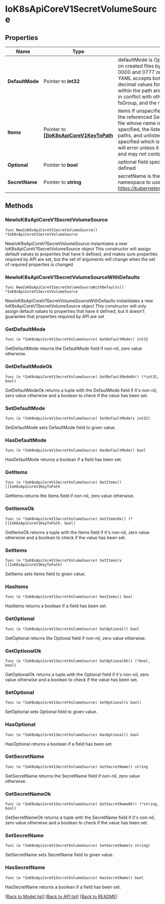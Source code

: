 # IoK8sApiCoreV1SecretVolumeSource

## Properties

Name | Type | Description | Notes
------------ | ------------- | ------------- | -------------
**DefaultMode** | Pointer to **int32** | defaultMode is Optional: mode bits used to set permissions on created files by default. Must be an octal value between 0000 and 0777 or a decimal value between 0 and 511. YAML accepts both octal and decimal values, JSON requires decimal values for mode bits. Defaults to 0644. Directories within the path are not affected by this setting. This might be in conflict with other options that affect the file mode, like fsGroup, and the result can be other mode bits set. | [optional] 
**Items** | Pointer to [**[]IoK8sApiCoreV1KeyToPath**](IoK8sApiCoreV1KeyToPath.md) | items If unspecified, each key-value pair in the Data field of the referenced Secret will be projected into the volume as a file whose name is the key and content is the value. If specified, the listed keys will be projected into the specified paths, and unlisted keys will not be present. If a key is specified which is not present in the Secret, the volume setup will error unless it is marked optional. Paths must be relative and may not contain the &#39;..&#39; path or start with &#39;..&#39;. | [optional] 
**Optional** | Pointer to **bool** | optional field specify whether the Secret or its keys must be defined | [optional] 
**SecretName** | Pointer to **string** | secretName is the name of the secret in the pod&#39;s namespace to use. More info: https://kubernetes.io/docs/concepts/storage/volumes#secret | [optional] 

## Methods

### NewIoK8sApiCoreV1SecretVolumeSource

`func NewIoK8sApiCoreV1SecretVolumeSource() *IoK8sApiCoreV1SecretVolumeSource`

NewIoK8sApiCoreV1SecretVolumeSource instantiates a new IoK8sApiCoreV1SecretVolumeSource object
This constructor will assign default values to properties that have it defined,
and makes sure properties required by API are set, but the set of arguments
will change when the set of required properties is changed

### NewIoK8sApiCoreV1SecretVolumeSourceWithDefaults

`func NewIoK8sApiCoreV1SecretVolumeSourceWithDefaults() *IoK8sApiCoreV1SecretVolumeSource`

NewIoK8sApiCoreV1SecretVolumeSourceWithDefaults instantiates a new IoK8sApiCoreV1SecretVolumeSource object
This constructor will only assign default values to properties that have it defined,
but it doesn't guarantee that properties required by API are set

### GetDefaultMode

`func (o *IoK8sApiCoreV1SecretVolumeSource) GetDefaultMode() int32`

GetDefaultMode returns the DefaultMode field if non-nil, zero value otherwise.

### GetDefaultModeOk

`func (o *IoK8sApiCoreV1SecretVolumeSource) GetDefaultModeOk() (*int32, bool)`

GetDefaultModeOk returns a tuple with the DefaultMode field if it's non-nil, zero value otherwise
and a boolean to check if the value has been set.

### SetDefaultMode

`func (o *IoK8sApiCoreV1SecretVolumeSource) SetDefaultMode(v int32)`

SetDefaultMode sets DefaultMode field to given value.

### HasDefaultMode

`func (o *IoK8sApiCoreV1SecretVolumeSource) HasDefaultMode() bool`

HasDefaultMode returns a boolean if a field has been set.

### GetItems

`func (o *IoK8sApiCoreV1SecretVolumeSource) GetItems() []IoK8sApiCoreV1KeyToPath`

GetItems returns the Items field if non-nil, zero value otherwise.

### GetItemsOk

`func (o *IoK8sApiCoreV1SecretVolumeSource) GetItemsOk() (*[]IoK8sApiCoreV1KeyToPath, bool)`

GetItemsOk returns a tuple with the Items field if it's non-nil, zero value otherwise
and a boolean to check if the value has been set.

### SetItems

`func (o *IoK8sApiCoreV1SecretVolumeSource) SetItems(v []IoK8sApiCoreV1KeyToPath)`

SetItems sets Items field to given value.

### HasItems

`func (o *IoK8sApiCoreV1SecretVolumeSource) HasItems() bool`

HasItems returns a boolean if a field has been set.

### GetOptional

`func (o *IoK8sApiCoreV1SecretVolumeSource) GetOptional() bool`

GetOptional returns the Optional field if non-nil, zero value otherwise.

### GetOptionalOk

`func (o *IoK8sApiCoreV1SecretVolumeSource) GetOptionalOk() (*bool, bool)`

GetOptionalOk returns a tuple with the Optional field if it's non-nil, zero value otherwise
and a boolean to check if the value has been set.

### SetOptional

`func (o *IoK8sApiCoreV1SecretVolumeSource) SetOptional(v bool)`

SetOptional sets Optional field to given value.

### HasOptional

`func (o *IoK8sApiCoreV1SecretVolumeSource) HasOptional() bool`

HasOptional returns a boolean if a field has been set.

### GetSecretName

`func (o *IoK8sApiCoreV1SecretVolumeSource) GetSecretName() string`

GetSecretName returns the SecretName field if non-nil, zero value otherwise.

### GetSecretNameOk

`func (o *IoK8sApiCoreV1SecretVolumeSource) GetSecretNameOk() (*string, bool)`

GetSecretNameOk returns a tuple with the SecretName field if it's non-nil, zero value otherwise
and a boolean to check if the value has been set.

### SetSecretName

`func (o *IoK8sApiCoreV1SecretVolumeSource) SetSecretName(v string)`

SetSecretName sets SecretName field to given value.

### HasSecretName

`func (o *IoK8sApiCoreV1SecretVolumeSource) HasSecretName() bool`

HasSecretName returns a boolean if a field has been set.


[[Back to Model list]](../README.md#documentation-for-models) [[Back to API list]](../README.md#documentation-for-api-endpoints) [[Back to README]](../README.md)


